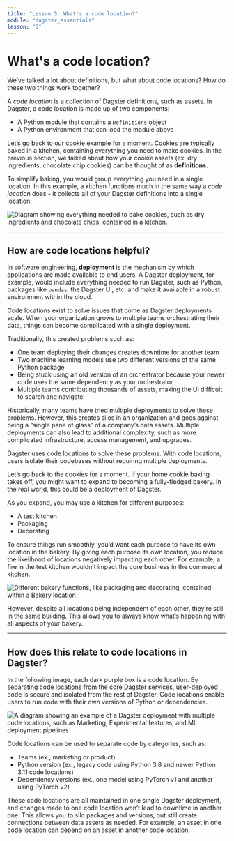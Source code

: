 ```yaml
---
title: "Lesson 5: What's a code location?"
module: "dagster_essentials"
lesson: "5"
---
```


# What's a code location?

We’ve talked a lot about definitions, but what about code locations? How do these two things work together?

A *code location* is a collection of Dagster definitions, such as assets. In Dagster, a code location is made up of two components:

- A Python module that contains a `Definitions` object
- A Python environment that can load the module above

Let’s go back to our cookie example for a moment. Cookies are typically baked in a kitchen, containing everything you need to make cookies. In the previous section, we talked about how your cookie assets (ex: dry ingredients, chocolate chip cookies) can be thought of as **definitions.**

To simplify baking, you would group everything you need in a single location. In this example, a kitchen functions much in the same way a *code location* does - it collects all of your Dagster definitions into a single location:

![Diagram showing everything needed to bake cookies, such as dry ingredients and chocolate chips, contained in a kitchen.](/images/dagster-essentials/lesson-5/kitchen-code-location.png)

---

## How are code locations helpful?

In software engineering, **deployment** is the mechanism by which applications are made available to end users. A Dagster deployment, for example, would include everything needed to run Dagster, such as Python, packages like `pandas`, the Dagster UI, etc. and make it available in a robust environment within the cloud.

Code locations exist to solve issues that come as Dagster deployments scale. When your organization grows to multiple teams orchestrating their data, things can become complicated with a single deployment.

Traditionally, this created problems such as:

- One team deploying their changes creates downtime for another team
- Two machine learning models use two different versions of the same Python package
- Being stuck using an old version of an orchestrator because your newer code uses the same dependency as your orchestrator
- Multiple teams contributing thousands of assets, making the UI difficult to search and navigate

Historically, many teams have tried multiple deployments to solve these problems. However, this creates silos in an organization and goes against being a “single pane of glass” of a company’s data assets. Multiple deployments can also lead to additional complexity, such as more complicated infrastructure, access management, and upgrades.

Dagster uses code locations to solve these problems. With code locations, users isolate their codebases without requiring multiple deployments.

Let’s go back to the cookies for a moment. If your home cookie baking takes off, you might want to expand to becoming a fully-fledged bakery. In the real world, this could be a deployment of Dagster.

As you expand, you may use a kitchen for different purposes:

- A test kitchen
- Packaging
- Decorating

To ensure things run smoothly, you’d want each purpose to have its own location in the bakery. By giving each purpose its own location, you reduce the likelihood of locations negatively impacting each other. For example, a fire in the test kitchen wouldn’t impact the core business in the commercial kitchen.

![Different bakery functions, like packaging and decorating, contained within a Bakery location](/images/dagster-essentials/lesson-5/bakery-locations.png)

However, despite all locations being independent of each other, they’re still in the same building. This allows you to always know what’s happening with all aspects of your bakery.

---

## How does this relate to code locations in Dagster?

In the following image, each dark purple box is a code location. By separating code locations from the core Dagster services, user-deployed code is secure and isolated from the rest of Dagster. Code locations enable users to run code with their own versions of Python or dependencies.

![A diagram showing an example of a Dagster deployment with multiple code locations, such as Marketing, Experimental features, and ML deployment pipelines](/images/dagster-essentials/lesson-5/dagster-architecture.png)

Code locations can be used to separate code by categories, such as:

- Teams (ex., marketing or product)
- Python version (ex., legacy code using Python 3.8 and newer Python 3.11 code locations)
- Dependency versions (ex., one model using PyTorch v1 and another using PyTorch v2)

These code locations are all maintained in one single Dagster deployment, and changes made to one code location won’t lead to downtime in another one. This allows you to silo packages and versions, but still create connections between data assets as needed. For example, an asset in one code location can depend on an asset in another code location.